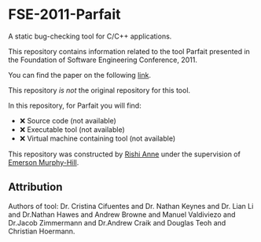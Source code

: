 # FSE-2011-Parfait
A  static bug-checking tool for C/C++ applications.

This repository contains information related to the tool Parfait   presented in the Foundation of Software Engineering Conference, 2011.

You can find the paper on the following  [link](http://dl.acm.org/citation.cfm?doid=2025113.2025183).

This repository _is not_ the original repository for this tool.

In this repository, for Parfait you will find:

* :x: Source code (not available)
* :x: Executable tool (not available)
* :x: Virtual machine containing tool (not available)

This repository was constructed by [Rishi Anne](https://github.com/rishielnino) under the supervision of [Emerson Murphy-Hill](https://github.com/CaptainEmerson).

## Attribution

Authors of tool: Dr. Cristina Cifuentes and Dr. Nathan Keynes and Dr. Lian Li and Dr.Nathan Hawes and Andrew Browne and Manuel Valdiviezo and Dr.Jacob Zimmermann and Dr.Andrew Craik and Douglas Teoh and	Christian Hoermann.

